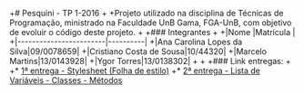  +# Pesquini - TP 1-2016
+
+Projeto utilizado na disciplina de Técnicas de Programação, ministrado na Faculdade UnB Gama, FGA-UnB, com objetivo de evoluir o código deste projeto.
+
+### Integrantes
+
+|Nome                    |Matrícula |
+|------------------------|----------|
+|Ana Carolina Lopes da Silva|09/0078659|
+|Cristiano Costa de Sousa|10/44320|
+|Marcelo Martins|13/0143928|
+|Ygor Torres|13/0138302|
+
+
+### Link entregas:
+
+* [1ª entrega - Stylesheet (Folha de estilo)](https://github.com/TP12016/pesquini/wiki)
+* [2ª entrega - Lista de Variáveis - Classes - Métodos](https://github.com/TP12016/pesquini/wiki/Lista-de-Vari%C3%A1veis)